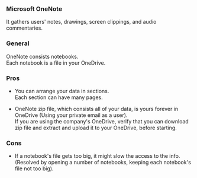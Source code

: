 
### Microsoft OneNote
It gathers users' notes, drawings, screen clippings, and audio commentaries.


### General
OneNote consists notebooks.\
Each notebook is a file in your OneDrive.


### Pros
- You can arrange your data in sections.\
  Each section can have many pages.

- OneNote zip file, which consists all of your data, is yours forever in OneDrive (Using your private email as a user).\
  If you are using the company's OneDrive, verify that you can download zip file and extract and upload it to your OneDrive, before starting.


### Cons
- If a notebook's file gets too big, it might slow the access to the info.\
  (Resolved by opening a number of notebooks, keeping each notebook's file not too big).

